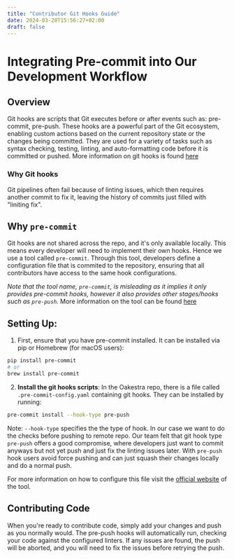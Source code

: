 ```yaml
---
title: "Contributor Git Hooks Guide"
date: 2024-03-20T15:56:27+02:00
draft: false
---
```


# Integrating Pre-commit into Our Development Workflow

## Overview

Git hooks are scripts that Git executes before or after events such as: pre-commit, pre-push. These hooks are a powerful part of the Git ecosystem, enabling custom actions based on the current repository state or the changes being committed. They are used for a variety of tasks such as syntax checking, testing, linting, and auto-formatting code before it is committed or pushed. More information on git hooks is found [here](https://git-scm.com/book/en/v2/Customizing-Git-Git-Hooks)

### Why Git hooks

Git pipelines often fail because of linting issues, which then requires another commit to fix it, leaving the history of commits just filled with "liniting fix".

## Why `pre-commit`

Git hooks are not shared across the repo, and it's only available locally. This means every developer will need to implement their own hooks. Hence we use a tool called `pre-commit`. Through this tool, developers define a configuration file that is commited to the repository, ensuring that all contributors have access to the same hook configurations.

*Note that the tool name, `pre-commit`, is misleading as it implies it only provides pre-commit hooks, however it also provides other stages/hooks such as `pre-push`.*
More information on the tool can be found [here](https://pre-commit.com/)


## Setting Up:

1. First, ensure that you have pre-commit installed. It can be installed via pip or Homebrew (for macOS users):

```sh
pip install pre-commit
# or
brew install pre-commit
```

2. **Install the git hooks scripts**:
In the Oakestra repo, there is a file called `.pre-commit-config.yaml` containing git hooks. They can be installed by running:
```sh
pre-commit install --hook-type pre-push
```
Note: `--hook-type` specifies the the type of hook. In our case we want to do the checks before pushing to remote repo. Our team felt that git hook type `pre-push` offers a good compromise, where developers just want to commit anyways but not yet push and just fix the linting issues later. With `pre-push` hook users avoid force pushing and can just squash their changes locally and do a normal push.

For more information on how to configure this file visit the [official website](https://pre-commit.com/) of the tool.


## Contributing Code

When you're ready to contribute code, simply add your changes and push as you normally would. The pre-push hooks will automatically run, checking your code against the configured linters. If any issues are found, the push will be aborted, and you will need to fix the issues before retrying the push.